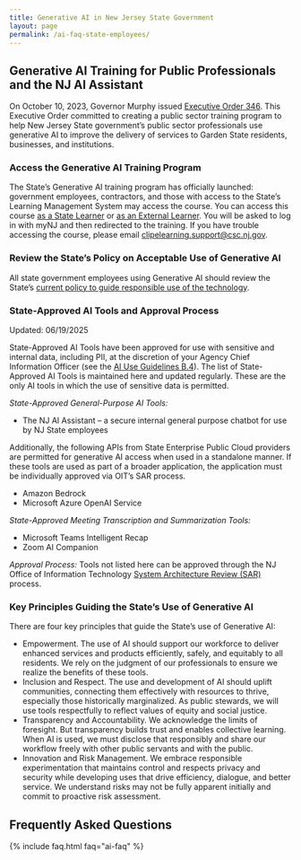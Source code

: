 ```yaml
---
title: Generative AI in New Jersey State Government
layout: page
permalink: /ai-faq-state-employees/
---
```


## Generative AI Training for Public Professionals and the NJ AI Assistant

On October 10, 2023, Governor Murphy issued [Executive Order 346](https://nj.gov/infobank/eo/056murphy/pdf/EO-346.pdf). This Executive Order committed to creating a public sector training program to help New Jersey State government’s public sector professionals use generative AI to improve the delivery of services to Garden State residents, businesses, and institutions.

### Access the Generative AI Training Program

The State’s Generative AI training program has officially launched: government employees, contractors, and those with access to the State’s Learning Management System may access the course. You can access this course [as a State Learner](https://stateofnewjersey.sabacloud.com/Saba/Web_spf/NA9P2PRD001/common/ledetail/CLIP.RAIPP.WBT/latestversion) or [as an External Learner](https://stateofnewjersey-external.sabacloud.com/Saba/Web_spf/NA9P2PRD001/common/ledetail/CLIP.RAIPP.WBT/latestversion). You will be asked to log in with myNJ and then redirected to the training. If you have trouble accessing the course, please email [clipelearning.support@csc.nj.gov](mailto:clipelearning.support@csc.nj.gov).

### Review the State’s Policy on Acceptable Use of Generative AI

All state government employees using Generative AI should review the State’s [current policy to guide responsible use of the technology](https://sonj-my.sharepoint.com/:w:/g/personal/walker_gosrich_oit_nj_gov/EWKTs7_EwW1NkTdMwATYfJEBOngSzn8Vkx6Q7sfDneOMeA?e=rP9dzW).

### State-Approved AI Tools and Approval Process

Updated: 06/19/2025

State-Approved AI Tools have been approved for use with sensitive and internal data, including PII, at the discretion of your Agency Chief Information Officer (see the [AI Use Guidelines B.4](https://sonj-my.sharepoint.com/:w:/r/personal/walker_gosrich_oit_nj_gov/_layouts/15/Doc.aspx?sourcedoc=%7BBFB39362-C1C4-4D6D-9137-4CC004D87C91%7D&file=NJ%20Joint%20AI%20Circular%20Final%20Draft-1.1-2025-05-05.docx&action=default&mobileredirect=true&ct=1748552665659&wdOrigin=OFFICECOM-WEB.MAIN.UPLOAD&cid=98cfc4fc-a9d9-4a8f-bc95-7cb9272e215c&wdPreviousSessionSrc=HarmonyWeb&wdPreviousSession=8452abff-9526-410d-8558-c0961b040575)). The list of State-Approved AI Tools is maintained here and updated regularly. These are the only AI tools in which the use of sensitive data is permitted.

_State-Approved General-Purpose AI Tools:_

- The NJ AI Assistant – a secure internal general purpose chatbot for use by NJ State employees

Additionally, the following APIs from State Enterprise Public Cloud providers are permitted for generative AI access when used in a standalone manner. If these tools are used as part of a broader application, the application must be individually approved via OIT’s SAR process.

- Amazon Bedrock
- Microsoft Azure OpenAI Service

_State-Approved Meeting Transcription and Summarization Tools:_

- Microsoft Teams Intelligent Recap
- Zoom AI Companion

_Approval Process:_
Tools not listed here can be approved through the NJ Office of Information Technology [System Architecture Review (SAR)](https://nj.gov/it/whatwedo/sar/) process.

### Key Principles Guiding the State’s Use of Generative AI

There are four key principles that guide the State’s use of Generative AI:

- Empowerment. The use of AI should support our workforce to deliver enhanced services and products efficiently, safely, and equitably to all residents. We rely on the judgment of our professionals to ensure we realize the benefits of these tools.
- Inclusion and Respect. The use and development of AI should uplift communities, connecting them effectively with resources to thrive, especially those historically marginalized. As public stewards, we will use tools respectfully to reflect values of equity and social justice.
- Transparency and Accountability. We acknowledge the limits of foresight. But transparency builds trust and enables collective learning. When AI is used, we must disclose that responsibly and share our workflow freely with other public servants and with the public.
- Innovation and Risk Management. We embrace responsible experimentation that maintains control and respects privacy and security while developing uses that drive efficiency, dialogue, and better service. We understand risks may not be fully apparent initially and commit to proactive risk assessment.

## Frequently Asked Questions

{% include faq.html faq="ai-faq" %}
